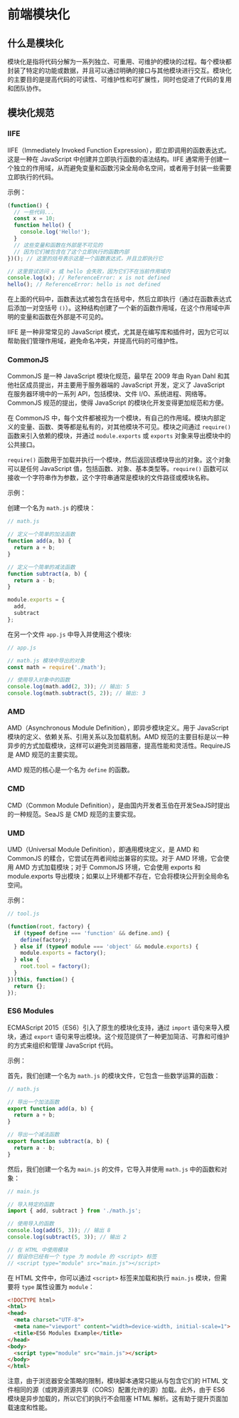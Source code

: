 # 前端模块化

## 什么是模块化

模块化是指将代码分解为一系列独立、可重用、可维护的模块的过程。每个模块都封装了特定的功能或数据，并且可以通过明确的接口与其他模块进行交互。模块化的主要目的是提高代码的可读性、可维护性和可扩展性，同时也促进了代码的复用和团队协作。

## 模块化规范

### IIFE

IIFE（Immediately Invoked Function Expression），即立即调用的函数表达式。这是一种在 JavaScript 中创建并立即执行函数的语法结构。IIFE 通常用于创建一个独立的作用域，从而避免变量和函数污染全局命名空间，或者用于封装一些需要立即执行的代码。

示例：

```js
(function() {
  // 一些代码...
  const x = 10;
  function hello() {
    console.log('Hello!');
  }
  // 这些变量和函数在外部是不可见的
  // 因为它们被包含在了这个立即执行的函数内部
})(); // 这里的括号表示这是一个函数表达式，并且立即执行它

// 这里尝试访问 x 或 hello 会失败，因为它们不在当前作用域内
console.log(x); // ReferenceError: x is not defined
hello(); // ReferenceError: hello is not defined
```

在上面的代码中，函数表达式被包含在括号中，然后立即执行（通过在函数表达式后添加一对空括号 `()`）。这种结构创建了一个新的函数作用域，在这个作用域中声明的变量和函数在外部是不可见的。

IIFE 是一种非常常见的 JavaScript 模式，尤其是在编写库和插件时，因为它可以帮助我们管理作用域，避免命名冲突，并提高代码的可维护性。

### CommonJS

CommonJS 是一种 JavaScript 模块化规范，最早在 2009 年由 Ryan Dahl 和其他社区成员提出，并主要用于服务器端的 JavaScript 开发，定义了 JavaScript 在服务器环境中的一系列 API，包括模块、文件 I/O、系统进程、网络等。CommonJS 规范的提出，使得 JavaScript 的模块化开发变得更加规范和方便。

在 CommonJS 中，每个文件都被视为一个模块，有自己的作用域。模块内部定义的变量、函数、类等都是私有的，对其他模块不可见。模块之间通过 `require()` 函数来引入依赖的模块，并通过 `module.exports` 或 `exports` 对象来导出模块中的公共接口。

`require()` 函数用于加载并执行一个模块，然后返回该模块导出的对象。这个对象可以是任何 JavaScript 值，包括函数、对象、基本类型等。`require()` 函数可以接收一个字符串作为参数，这个字符串通常是模块的文件路径或模块名称。

示例：

创建一个名为 `math.js` 的模块：

```js
// math.js

// 定义一个简单的加法函数
function add(a, b) {
  return a + b;
}

// 定义一个简单的减法函数
function subtract(a, b) {
  return a - b;
}

module.exports = {
  add,
  subtract
};
```

在另一个文件 `app.js` 中导入并使用这个模块:

```js
// app.js

// math.js 模块中导出的对象
const math = require('./math');

// 使用导入对象中的函数  
console.log(math.add(2, 3)); // 输出: 5
console.log(math.subtract(5, 2)); // 输出: 3
```

### AMD

AMD（Asynchronous Module Definition），即异步模块定义。用于 JavaScript 模块的定义、依赖关系、引用关系以及加载机制。AMD 规范的主要目标是以一种异步的方式加载模块，这样可以避免浏览器阻塞，提高性能和灵活性。RequireJS 是 AMD 规范的主要实现。

AMD 规范的核心是一个名为 `define` 的函数。

### CMD

CMD（Common Module Definition），是由国内开发者玉伯在开发SeaJS时提出的一种规范。SeaJS 是 CMD 规范的主要实现。

### UMD

UMD（Universal Module Definition），即通用模块定义，是 AMD 和 CommonJS 的糅合，它尝试在两者间给出兼容的实现。对于 AMD 环境，它会使用 AMD 方式加载模块；对于 CommonJS 环境，它会使用 exports 和 module.exports 导出模块；如果以上环境都不存在，它会将模块公开到全局命名空间。

示例：

```js
// tool.js

(function(root, factory) {
  if (typeof define === 'function' && define.amd) {
    define(factory);
  } else if (typeof module === 'object' && module.exports) {
    module.exports = factory();
  } else {
    root.tool = factory();
  }
})(this, function() {
  return {};
});
```

### ES6 Modules

ECMAScript 2015（ES6）引入了原生的模块化支持，通过 `import` 语句来导入模块，通过 `export` 语句来导出模块。这个规范提供了一种更加简洁、可靠和可维护的方式来组织和管理 JavaScript 代码。

示例：

首先，我们创建一个名为 `math.js` 的模块文件，它包含一些数学运算的函数：

```js
// math.js

// 导出一个加法函数
export function add(a, b) {
  return a + b;
}

// 导出一个减法函数
export function subtract(a, b) {
  return a - b;
}
```

然后，我们创建一个名为 `main.js` 的文件，它导入并使用 `math.js` 中的函数和对象：

```js
// main.js

// 导入特定的函数  
import { add, subtract } from './math.js';

// 使用导入的函数
console.log(add(5, 3)); // 输出 8
console.log(subtract(5, 3)); // 输出 2

// 在 HTML 中使用模块
// 假设你已经有一个 type 为 module 的 <script> 标签
// <script type="module" src="main.js"></script>
```

在 HTML 文件中，你可以通过 `<script>` 标签来加载和执行 `main.js` 模块，但需要将 `type` 属性设置为 `module`：

```html
<!DOCTYPE html>
<html>
<head>
  <meta charset="UTF-8">
  <meta name="viewport" content="width=device-width, initial-scale=1">
  <title>ES6 Modules Example</title>
</head>
<body>
  <script type="module" src="main.js"></script>
</body>
</html>
```

注意，由于浏览器安全策略的限制，模块脚本通常只能从与包含它们的 HTML 文件相同的源（或跨源资源共享（CORS）配置允许的源）加载。此外，由于 ES6 模块是异步加载的，所以它们的执行不会阻塞 HTML 解析。这有助于提升页面加载速度和性能。
